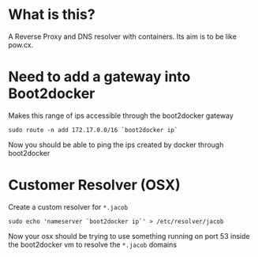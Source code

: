 # What is this?
A Reverse Proxy and DNS resolver with containers. Its aim is to be like pow.cx.

# Need to add a gateway into Boot2docker
Makes this range of ips accessible through the boot2docker gateway  

```
sudo route -n add 172.17.0.0/16 `boot2docker ip`
 ```
Now you should be able to ping the ips created by docker through boot2docker

# Customer Resolver (OSX)
Create a custom resolver for `*.jacob`

```
sudo echo 'nameserver `boot2docker ip`' > /etc/resolver/jacob
```

Now your osx should be trying to use something running on port 53 inside the boot2docker vm to resolve the `*.jacob` domains
